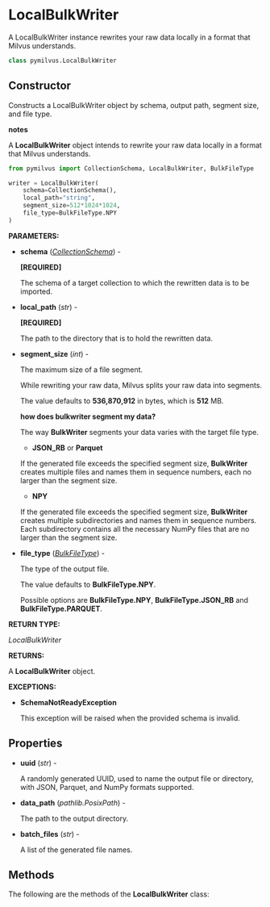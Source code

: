
# LocalBulkWriter

A LocalBulkWriter instance rewrites your raw data locally in a format that Milvus understands.

```python
class pymilvus.LocalBulkWriter
```

## Constructor

Constructs a LocalBulkWriter object by schema, output path, segment size, and file type.

<div class="admonition note">

<p><b>notes</b></p>

<p>A <strong>LocalBulkWriter</strong> object intends to rewrite your raw data locally in a format that Milvus understands.</p>

</div>

```python
from pymilvus import CollectionSchema, LocalBulkWriter, BulkFileType

writer = LocalBulkWriter(
    schema=CollectionSchema(),
    local_path="string",
    segment_size=512*1024*1024,
    file_type=BulkFileType.NPY
)
```

__PARAMETERS:__

- __schema__ (_[CollectionSchema](./PyMilvusLegacy-CollectionSchema)_) -

    __[REQUIRED]__

    The schema of a target collection to which the rewritten data is to be imported.

- __local_path__ (_str_) -

    __[REQUIRED]__

    The path to the directory that is to hold the rewritten data.

- __segment_size__ (_int_) -

    The maximum size of a file segment.

    While rewriting your raw data, Milvus splits your raw data into segments.

    The value defaults to __536,870,912__ in bytes, which is __512__ MB.

    <div class="admonition note">

    <p><b>how does bulkwriter segment my data?</b></p>

    <p>The way <strong>BulkWriter</strong> segments your data varies with the target file type.</p>
    <ul>
    <li><strong>JSON_RB</strong> or <strong>Parquet</strong></li>
    </ul>
    <p>If the generated file exceeds the specified segment size, <strong>BulkWriter</strong> creates multiple files and names them in sequence numbers, each no larger than the segment size.</p>
    <ul>
    <li><strong>NPY</strong></li>
    </ul>
    <p>If the generated file exceeds the specified segment size, <strong>BulkWriter</strong> creates multiple subdirectories and names them in sequence numbers. Each subdirectory contains all the necessary NumPy files that are no larger than the segment size.</p>

    </div>

- __file_type__ (_[BulkFileType](./DataImport-BulkFileType)_) -

    The type of the output file.

    The value defaults to __BulkFileType.NPY__. 

    Possible options are __BulkFileType.NPY__, __BulkFileType.JSON_RB__ and __BulkFileType.PARQUET__.

__RETURN TYPE:__

_LocalBulkWriter_

__RETURNS:__

A __LocalBulkWriter__ object.

__EXCEPTIONS:__

- __SchemaNotReadyException__

    This exception will be raised when the provided schema is invalid.

## Properties

- __uuid__ (_str_) -

    A randomly generated UUID, used to name the output file or directory, with JSON, Parquet, and NumPy formats supported.

- __data_path__ (_pathlib.PosixPath_) -

    The path to the output directory.

- __batch_files__ (_str_) -

    A list of the generated file names.

## Methods

The following are the methods of the __LocalBulkWriter__ class:

<DocCardList />